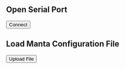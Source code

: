 

## Open Serial Port
<button class="md-button" id="connectButton">Connect</button>

## Load Manta Configuration File
<button class="md-button" id="uploadButton">Upload File</button>
<input type="file" id="fileInput" accept=".yaml,.yml" style="display: none">
<div id="filePath"></div>


<!-- Load Javascript -->
<script src="../javascripts/web_terminal.js"></script>
<script src="../javascripts/serial.js"></script>
<script src="../javascripts/upload.js"></script>
<script src="https://cdn.jsdelivr.net/pyodide/v0.25.1/full/pyodide.js"></script>

<script>
document.addEventListener("DOMContentLoaded", function() {
    const uploadButton = document.getElementById("uploadButton");
    const fileInput = document.getElementById("fileInput");
    const filePathDisplay = document.getElementById("filePath");

    uploadButton.addEventListener("click", function() {
        fileInput.click();
    });

    fileInput.addEventListener("change", function() {
        const filePath = fileInput.value; // Get the file path from the file input
        filePathDisplay.textContent = "Loaded " + filePath; // Display the file path
    });
});

</script>

<!-- <iframe src="https://app.surfer-project.org/?load_url=https://app.surfer-project.org/picorv32.vcd&amp;startup_commands=show_quick_start;module_add%20testbench.top;toggle_menu" ,="" style="width: 100%; height: 100%"></iframe> -->